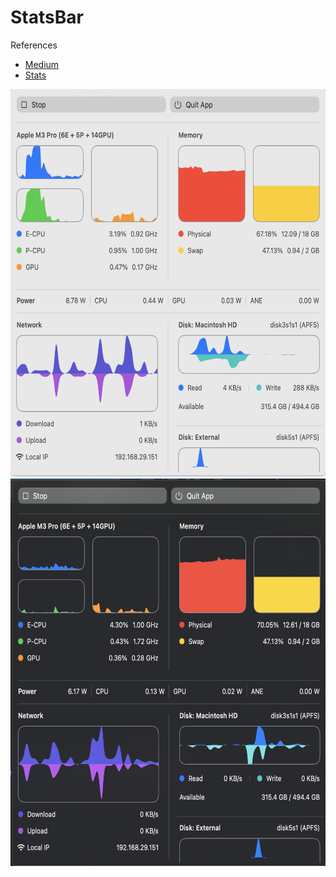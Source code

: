 # StatsBar

References
 - [Medium](https://medium.com/@vladkens/how-to-get-macos-power-metrics-with-rust-d42b0ad53967)
 - [Stats](https://github.com/exelban/stats)

<img src="img/stats-light.png" width="620" height="620" />
<img src="img/stats-dark.png" width="620" height="620" />

